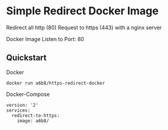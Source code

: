 # Simple Redirect Docker Image
Redirect all http (80) Request to https (443) with a nginx server

Docker Image Listen to Port: 80

## Quickstart
Docker
```
docker run a6b8/https-redirect-docker
```

Docker-Compose
```
version: '2'
services:
  redirect-to-https:
    image: a6b8/
```

